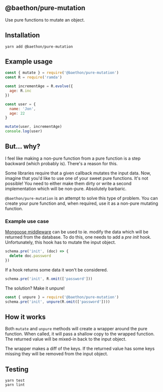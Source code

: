## @baethon/pure-mutation

Use pure functions to mutate an object.

## Installation

```
yarn add @baethon/pure-mutation
```

## Example usage

```js
const { mutate } = require('@baethon/pure-mutation')
const R = require('ramda')

const incrementAge = R.evolve({    
  age: R.inc
})

const user = {    
  name: 'Jon',    
  age: 22
}

mutate(user, incrementAge)
console.log(user)
```

## But... why?

I feel like making a non-pure function from a pure function is a step backward (which probably is). There's a reason for this.

Some libraries require that a given callback mutates the input data. Now, imagine that you'd like to use one of your sweet pure functions. It's not possible! You need to either make them dirty or write a second implementation which will be non-pure. Absolutely barbaric.

`@baethon/pure-mutation` is an attempt to solve this type of problem. You can create your pure function and, when required, use it as a non-pure mutating function.

### Example use case

[Mongoose middleware](https://mongoosejs.com/docs/middleware.html) can be used to ie. modify the data which will be returned from the database. To do this, one needs to add a _pre init_ hook. Unfortunately, this hook has to mutate the input object.

```js
schema.pre('init', (doc) => {    
  delete doc.password
})
```

If a hook returns some data it won't be considered.

```js
schema.pre('init', R.omit(['password']))
```

The solution? Make it unpure!

```js
const { unpure } = require('@baethon/pure-mutation')
schema.pre('init', unpure(R.omit(['password'])))
```

## How it works

Both `mutate` and `unpure` methods will create a wrapper around the pure function. When called, it will pass a shallow copy to the wrapped function. The returned value will be mixed-in back to the input object.

The wrapper makes a diff of the keys. If the returned value has some keys missing they will be removed from the input object.

## Testing

```
yarn test
yarn lint
```
